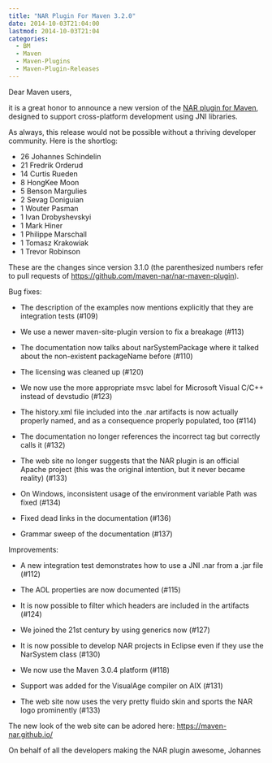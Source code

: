 ```yaml
---
title: "NAR Plugin For Maven 3.2.0"
date: 2014-10-03T21:04:00
lastmod: 2014-10-03T21:04
categories:
  - BM
  - Maven
  - Maven-Plugins
  - Maven-Plugin-Releases
---
```

Dear Maven users,

it is a great honor to announce a new version of the [NAR plugin for
Maven](https://maven-nar.github.io/), designed to support cross-platform
development using JNI libraries.

As always, this release would not be possible without a thriving developer
community.  Here is the shortlog:

 * 26  Johannes Schindelin
 * 21  Fredrik Orderud
 * 14  Curtis Rueden
 *  8  HongKee Moon
 *  5  Benson Margulies
 *  2  Sevag Doniguian
 *  1  Wouter Pasman
 *  1  Ivan Drobyshevskyi
 *  1  Mark Hiner
 *  1  Philippe Marschall
 *  1  Tomasz Krakowiak
 *  1  Trevor Robinson

These are the changes since version 3.1.0 (the parenthesized numbers refer
to pull requests of https://github.com/maven-nar/nar-maven-plugin).

<!-- more -->

Bug fixes:

- The description of the examples now mentions explicitly that they are
  integration tests (#109)

- We use a newer maven-site-plugin version to fix a breakage (#113)

- The documentation now talks about narSystemPackage where it talked
  about the non-existent packageName before (#110)

- The licensing was cleaned up (#120)

- We now use the more appropriate msvc label for Microsoft Visual C/C++
  instead of devstudio (#123)

- The history.xml file included into the .nar artifacts is now actually
  properly named, and as a consequence properly populated, too (#114)

- The documentation no longer references the incorrect <arch> tag but
  correctly calls it <architecture> (#132)

- The web site no longer suggests that the NAR plugin is an official
  Apache project (this was the original intention, but it never became
  reality) (#133)

- On Windows, inconsistent usage of the environment variable Path was
  fixed (#134)

- Fixed dead links in the documentation (#136)

- Grammar sweep of the documentation (#137)

Improvements:

- A new integration test demonstrates how to use a JNI .nar from a .jar
  file (#112)

- The AOL properties are now documented (#115)

- It is now possible to filter which headers are included in the
  artifacts (#124)

- We joined the 21st century by using generics now (#127)

- It is now possible to develop NAR projects in Eclipse even if they use
  the NarSystem class (#130)

- We now use the Maven 3.0.4 platform (#118)

- Support was added for the VisualAge compiler on AIX (#131)

- The web site now uses the very pretty fluido skin and sports the NAR
  logo prominently (#133)

The new look of the web site can be adored here:
https://maven-nar.github.io/

On behalf of all the developers making the NAR plugin awesome,
Johannes


